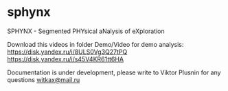 # sphynx
SPHYNX - Segmented PHYsical aNalysis of eXploration

Download this videos in folder Demo/Video for demo analysis:
https://disk.yandex.ru/i/8ULS0Vg3Q27tPQ
https://disk.yandex.ru/i/s45V4KR61tt6HA

Documentation is under development, please write to Viktor Plusnin for any questions witkax@mail.ru
